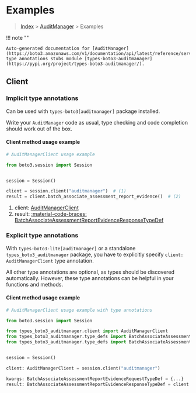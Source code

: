 # Examples

> [Index](../README.md) > [AuditManager](./README.md) > Examples

!!! note ""

    Auto-generated documentation for [AuditManager](https://boto3.amazonaws.com/v1/documentation/api/latest/reference/services/auditmanager.html#auditmanager)
    type annotations stubs module [types-boto3-auditmanager](https://pypi.org/project/types-boto3-auditmanager/).

## Client

### Implicit type annotations

Can be used with `types-boto3[auditmanager]` package installed.

Write your `AuditManager` code as usual,
type checking and code completion should work out of the box.


#### Client method usage example

```python
# AuditManagerClient usage example

from boto3.session import Session


session = Session()

client = session.client("auditmanager")  # (1)
result = client.batch_associate_assessment_report_evidence()  # (2)
```

1. client: [AuditManagerClient](./client.md)
2. result: [:material-code-braces: BatchAssociateAssessmentReportEvidenceResponseTypeDef](./type_defs.md#batchassociateassessmentreportevidenceresponsetypedef)






### Explicit type annotations

With `types-boto3-lite[auditmanager]`
or a standalone `types_boto3_auditmanager` package, you have to explicitly specify `client: AuditManagerClient` type annotation.

All other type annotations are optional, as types should be discovered automatically.
However, these type annotations can be helpful in your functions and methods.


#### Client method usage example

```python
# AuditManagerClient usage example with type annotations

from boto3.session import Session

from types_boto3_auditmanager.client import AuditManagerClient
from types_boto3_auditmanager.type_defs import BatchAssociateAssessmentReportEvidenceResponseTypeDef
from types_boto3_auditmanager.type_defs import BatchAssociateAssessmentReportEvidenceRequestTypeDef


session = Session()

client: AuditManagerClient = session.client("auditmanager")

kwargs: BatchAssociateAssessmentReportEvidenceRequestTypeDef = {...}
result: BatchAssociateAssessmentReportEvidenceResponseTypeDef = client.batch_associate_assessment_report_evidence(**kwargs)
```






